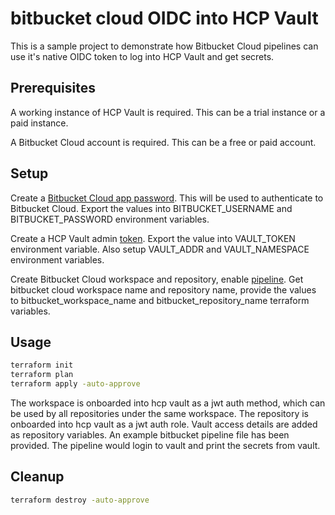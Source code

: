 # bitbucket cloud OIDC into HCP Vault

This is a sample project to demonstrate how Bitbucket Cloud pipelines can use it's native OIDC token to log into HCP Vault and get secrets.

## Prerequisites

A working instance of HCP Vault is required. This can be a trial instance or a paid instance.  

A Bitbucket Cloud account is required. This can be a free or paid account.

## Setup

Create a [Bitbucket Cloud app password](https://support.atlassian.com/bitbucket-cloud/docs/create-an-app-password/). This will be used to authenticate to Bitbucket Cloud. Export the values into BITBUCKET_USERNAME and BITBUCKET_PASSWORD environment variables.

Create a HCP Vault admin [token](https://learn.hashicorp.com/tutorials/vault/getting-started-token?in=vault/getting-started). Export the value into VAULT_TOKEN environment variable. Also setup VAULT_ADDR and VAULT_NAMESPACE environment variables.

Create Bitbucket Cloud workspace and repository, enable [pipeline](https://support.atlassian.com/bitbucket-cloud/docs/get-started-with-bitbucket-pipelines/). Get bitbucket cloud workspace name and repository name, provide the values to bitbucket_workspace_name and bitbucket_repository_name terraform variables.

## Usage

```bash
terraform init
terraform plan 
terraform apply -auto-approve
```

The workspace is onboarded into hcp vault as a jwt auth method, which can be used by all repositories under the same workspace. The repository is onboarded into hcp vault as a jwt auth role. Vault access details are added as repository variables. An example bitbucket pipeline file has been provided. The pipeline would login to vault and print the secrets from vault.

## Cleanup

```bash
terraform destroy -auto-approve
```

